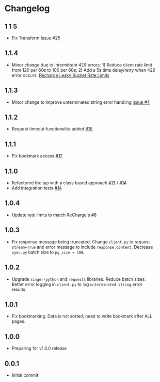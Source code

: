 # Changelog

## 1 1 5
  * Fix Transform Issue [#25](https://github.com/singer-io/tap-recharge/pull/25)
## 1.1.4
  * Minor change due to intermittent 429 errors: 1) Reduce client rate limit from 120 per 60s to 100 per 60s; 2) Add a 5s time delay/retry when 429 error occurs. [Recharge Leaky Bucket Rate Limits](https://docs.rechargepayments.com/docs/api-rate-limits)

## 1.1.3
  * Minor change to improve unterminated string error handling [issue #4](https://github.com/singer-io/tap-recharge/issues/4)

## 1.1.2
  * Request timeout functionality added [#19](https://github.com/singer-io/tap-recharge/pull/19)
## 1.1.1
  * Fix bookmark access [#17](https://github.com/stitchdata/sources-utils/pull/17)

## 1.1.0
  * Refactored the tap with a class based approach [#13](https://github.com/stitchdata/sources-utils/pull/13) / [#14](https://github.com/singer-io/tap-recharge/pull/14)
  * Add integration tests [#14](https://github.com/stitchdata/sources-utils/pull/14)

## 1.0.4
  * Update rate limits to match ReCharge's [#8](https://github.com/singer-io/tap-recharge/pull/8)

## 1.0.3
  * Fix response message being truncated. Change `client.py` to request `stream=True` and error message to include `response.content`. Decrease `sync.py` batch size to `pg_size = 100`.

## 1.0.2
  * Upgrade `singer-python` and `requests` libraries. Reduce batch sizes. Better error logging in `client.py` to log `unterminated string` error results.

## 1.0.1
  * Fix bookmarking. Data is not sorted; need to write bookmark after ALL pages.

## 1.0.0
  * Preparing for v1.0.0 release

## 0.0.1
  * Initial commit

